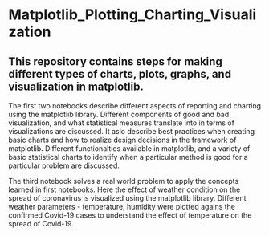 # Matplotlib_Plotting_Charting_Visualization

## This repository contains steps for making different types of charts, plots, graphs, and visualization in matplotlib.     

The first two notebooks describe different aspects of reporting and charting using the matplotlib library. Different components of good and bad visualization, and what statistical measures translate into in terms of visualizations are discussed. It aslo describe best practices when creating basic charts and how to realize design decisions in the framework of matplotlib. Different functionalties available in matplotlib, and a variety of basic statistical charts to identify when a particular method is good for a particular problem are discussed.  

The third notebook solves a real world problem to apply the concepts learned in first notebooks. Here the effect of weather condition on the spread of coronavirus is visualized using the matplotlib library. Different weather parameters - temperature, humidity were plotted agains the confirmed Covid-19 cases to understand the effect of temperature on the spread of Covid-19.   
